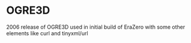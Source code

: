 # OGRE3D
2006 release of OGRE3D used in initial build of EraZero with some other elements like curl and tinyxml/url

